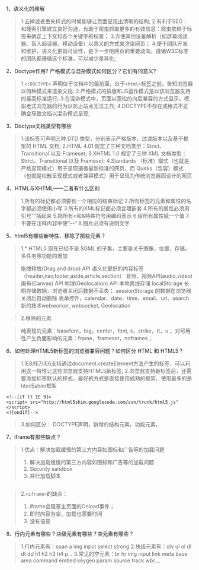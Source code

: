 1、语义化的理解
> 1.去掉或者丢失样式的时候能够让页面呈现出清晰的结构;
> 2.有利于SEO：和搜索引擎建立良好沟通，有助于爬虫抓取更多的有效信息：爬虫依赖于标签来确定上下文和各个关键字的权重；
> 3.方便其他设备解析（如屏幕阅读器、盲人阅读器、移动设备）以意义的方式来渲染网页；
> 4.便于团队开发和维护，语义化更具可读性，是下一步吧网页的重要动向，遵循W3C标准的团队都遵循这个标准，可以减少差异化;

2、Doctype作用? 严格模式与混杂模式如何区分？它们有何意义?
> 1.`<!DOCTYPE>` 声明位于文档中的最前面，处于`<html>`标签之前。告知浏览器以何种模式来渲染文档;
> 2.严格模式的排版和JS运作模式是以该浏览器支持的最高标准运行;
> 3.在混杂模式中，页面以宽松的向后兼容的方式显示。模拟老式浏览器的行为以防止站点无法工作;
> 4.DOCTYPE不存在或格式不正确会导致文档以混杂模式呈现;

3、Doctype文档类型有哪些
> 1.该标签可声明三种 DTD 类型，分别表示严格版本、过渡版本以及基于框架的 HTML 文档;
> 2.HTML 4.01 规定了三种文档类型：Strict、Transitional 以及 Frameset;
> 3.XHTML 1.0 规定了三种 XML 文档类型：Strict、Transitional 以及 Frameset;
> 4.Standards （标准）模式（也就是严格呈现模式）用于呈现遵循最新标准的网页，而 Quirks（包容）模式（也就是松散呈现模式或者兼容模式）用于呈现为传统浏览器而设计的网页


4、HTML与XHTML——二者有什么区别
>1.所有的标记都必须要有一个相应的结束标记
2.所有标签的元素和属性的名字都必须使用小写
3.所有的XML标记都必须合理嵌套
4.所有的属性必须用引号""括起来
5.把所有<和&特殊符号用编码表示
6.给所有属性赋一个值
7.不要在注释内容中使“--”
8.图片必须有说明文字

5、html5有哪些新特性、移除了那些元素？
> 1.* HTML5 现在已经不是 SGML 的子集，主要是关于图像，位置，存储，多任务等功能的增加
>
> 拖拽释放(Drag and drop) API
  语义化更好的内容标签（header,nav,footer,aside,article,section）
  音频、视频API(audio,video)
  画布(Canvas) API
  地理(Geolocation) API
  本地离线存储 localStorage 长期存储数据，浏览器关闭后数据不丢失；
  sessionStorage 的数据在浏览器关闭后自动删除
  表单控件，calendar、date、time、email、url、search  
  新的技术webworker, websocket, Geolocation

> 2.移除的元素

>纯表现的元素：basefont，big，center，font, s，strike，tt，u；
>对可用性产生负面影响的元素：frame，frameset，noframes；

6、如何处理HTML5新标签的浏览器兼容问题？如何区分 HTML 和 HTML5？
> 1.IE8/IE7/IE6支持通过document.createElement方法产生的标签，可以利用这一特性让这些浏览器支持HTML5新标签;
> 2.浏览器支持新标签后，还需要添加标签默认的样式，最好的方式是直接使用成熟的框架、使用最多的是html5shim框架
```
<!--[if lt IE 9]>
<script> src="http://html5shim.googlecode.com/svn/trunk/html5.js"</script>
<![endif]-->
```
> 3.如何区分： DOCTYPE声明，新增的结构元素，功能元素。

7、iframe有那些缺点？
> 1.优点：解决加载缓慢的第三方内容如图标和广告等的加载问题
> 1. 解决加载缓慢的第三方内容如图标和广告等的加载问题
> 2. Security sandbox
> 3. 并行加载脚本
```
```
> 2.`<iframe>`的缺点：
> 1. iframe会阻塞主页面的Onload事件；
> 2. 即时内容为空，加载也需要时间
> 3. 没有语意

8、行内元素有哪些？块级元素有哪些？空元素有哪些？
> 1.行内元素有：span a img input select strong
> 2.块级元素有：div ul ol dl dt dd h1 h2 h3 h4 p...
> 3.常见的空元素：br hr img input link meta  base area command embed keygen param source track wbr....
